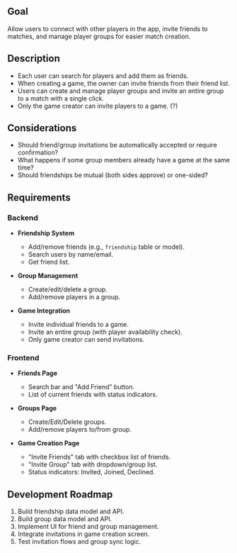 ## Goal

Allow users to connect with other players in the app, invite friends to matches, and manage player groups for easier match creation.

## Description

- Each user can search for players and add them as friends.
- When creating a game, the owner can invite friends from their friend list.
- Users can create and manage player groups and invite an entire group to a match with a single click.
- Only the game creator can invite players to a game. (?)

## Considerations

- Should friend/group invitations be automatically accepted or require confirmation?
- What happens if some group members already have a game at the same time?
- Should friendships be mutual (both sides approve) or one-sided?

## Requirements

### Backend

- **Friendship System**

  - Add/remove friends (e.g., `friendship` table or model).
  - Search users by name/email.
  - Get friend list.

- **Group Management**

  - Create/edit/delete a group.
  - Add/remove players in a group.

- **Game Integration**

  - Invite individual friends to a game.
  - Invite an entire group (with player availability check).
  - Only game creator can send invitations.

### Frontend

- **Friends Page**

  - Search bar and "Add Friend" button.
  - List of current friends with status indicators.

- **Groups Page**

  - Create/Edit/Delete groups.
  - Add/remove players to/from group.

- **Game Creation Page**
  - "Invite Friends" tab with checkbox list of friends.
  - "Invite Group" tab with dropdown/group list.
  - Status indicators: Invited, Joined, Declined.

## Development Roadmap

1. Build friendship data model and API.
2. Build group data model and API.
3. Implement UI for friend and group management.
4. Integrate invitations in game creation screen.
5. Test invitation flows and group sync logic.
